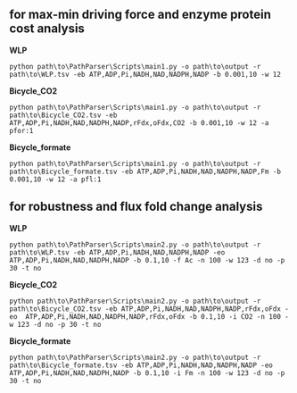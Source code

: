 
## for max-min driving force and enzyme protein cost analysis 
__WLP__
```
python path\to\PathParser\Scripts\main1.py -o path\to\output -r path\to\WLP.tsv -eb ATP,ADP,Pi,NADH,NAD,NADPH,NADP -b 0.001,10 -w 12
```
__Bicycle_CO2__
```
python path\to\PathParser\Scripts\main1.py -o path\to\output -r path\to\Bicycle_CO2.tsv -eb ATP,ADP,Pi,NADH,NAD,NADPH,NADP,rFdx,oFdx,CO2 -b 0.001,10 -w 12 -a pfor:1
```
__Bicycle_formate__
```
python path\to\PathParser\Scripts\main1.py -o path\to\output -r path\to\Bicycle_formate.tsv -eb ATP,ADP,Pi,NADH,NAD,NADPH,NADP,Fm -b 0.001,10 -w 12 -a pfl:1
```
## for robustness and flux fold change analysis
__WLP__
```
python path\to\PathParser\Scripts\main2.py -o path\to\output -r path\to\WLP.tsv -eb ATP,ADP,Pi,NADH,NAD,NADPH,NADP -eo  ATP,ADP,Pi,NADH,NAD,NADPH,NADP -b 0.1,10 -f Ac -n 100 -w 123 -d no -p 30 -t no
```
__Bicycle_CO2__
```
python path\to\PathParser\Scripts\main2.py -o path\to\output -r path\to\Bicycle_CO2.tsv -eb ATP,ADP,Pi,NADH,NAD,NADPH,NADP,rFdx,oFdx -eo  ATP,ADP,Pi,NADH,NAD,NADPH,NADP,rFdx,oFdx -b 0.1,10 -i CO2 -n 100 -w 123 -d no -p 30 -t no
```
__Bicycle_formate__
```
python path\to\PathParser\Scripts\main2.py -o path\to\output -r path\to\Bicycle_formate.tsv -eb ATP,ADP,Pi,NADH,NAD,NADPH,NADP -eo  ATP,ADP,Pi,NADH,NAD,NADPH,NADP -b 0.1,10 -i Fm -n 100 -w 123 -d no -p 30 -t no
```
